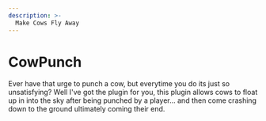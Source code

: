 ```yaml
---
description: >-
  Make Cows Fly Away
---
```


# CowPunch
Ever have that urge to punch a cow, but everytime you do its just so unsatisfying?
Well I've got the plugin for you, this plugin allows cows to float up in into the sky after being punched by a player... and then come crashing down to the ground ultimately coming their end.
